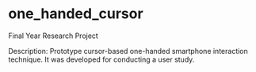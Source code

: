 # one_handed_cursor

Final Year Research Project

Description: Prototype cursor-based one-handed smartphone interaction technique. It was developed for conducting a user study.

